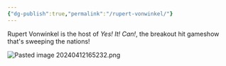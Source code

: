 ```yaml
---
{"dg-publish":true,"permalink":"/rupert-vonwinkel/"}
---
```


Rupert Vonwinkel is the host of *Yes! It! Can!*, the breakout hit gameshow that's sweeping the nations!

![Pasted image 20240412165232.png](/img/user/Images/Pasted%20image%2020240412165232.png)